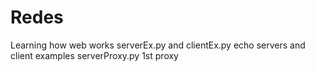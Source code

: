 # Redes

Learning how web works
serverEx.py and clientEx.py echo servers and client examples
serverProxy.py 1st proxy
